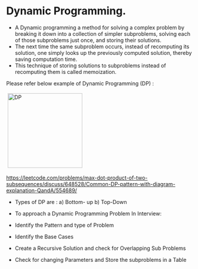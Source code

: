 # Dynamic Programming.

- A Dynamic programming a method for solving a complex problem by breaking it down into a collection of simpler subproblems, solving each of those subproblems just once, and storing their solutions.
- The next time the same subproblem occurs, instead of recomputing its solution, one simply looks up the previously computed solution, thereby saving computation time.
- This technique of storing solutions to subproblems instead of recomputing them is called memoization.

Please refer below example of Dynamic Programming (DP) :

<img src="https://assets.leetcode.com/users/bhaveshm/image_1590354633.png" alt="DP" height="200" style="vertical-align:top; margin:4px">

https://leetcode.com/problems/max-dot-product-of-two-subsequences/discuss/648528/Common-DP-pattern-with-diagram-explanation-QandA/554689/

- Types of DP are : a) Bottom- up b) Top-Down


- To approach a Dynamic Programming Problem In Interview:
- Identify the Pattern and type of Problem
- Identify the Base Cases
- Create a Recursive Solution and check for Overlapping Sub Problems
- Check for changing Parameters and Store the subproblems in a Table
